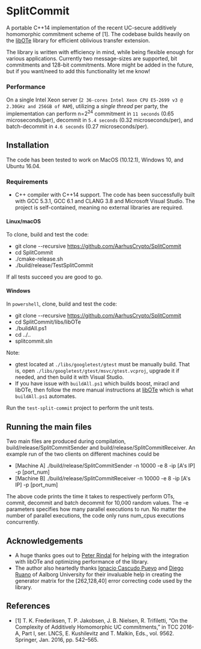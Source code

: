 # SplitCommit

A portable C++14 implementation of the recent UC-secure additively homomorphic commitment scheme of [1]. The codebase builds heavily on the [libOTe](https://github.com/osu-crypto/libOTe) library for efficient oblivious transfer extension.

The library is written with efficiency in mind, while being flexible enough for various applications. Currently two message-sizes are supported, bit commitments and 128-bit commitments. More might be added in the future, but if you want/need to add this functionality let me know! 

### Performance

On a single Intel Xeon server (`2 36-cores Intel Xeon CPU E5-2699 v3 @ 2.30GHz and 256GB of RAM`), utilizing a *single thread* per party, the implementation can perform n=2<sup>24</sup> commitment in `11 seconds` (0.65 microseconds/per), decommit in `5.4 seconds` (0.32 microseconds/per), and batch-decommit in `4.6 seconds` (0.27 microseconds/per).

## Installation
The code has been tested to work on MacOS (10.12.1), Windows 10, and Ubuntu 16.04.

### Requirements
* C++ compiler with C++14 support. The code has been successfully built with GCC 5.3.1, GCC 6.1 and CLANG 3.8 and Microsoft Visual Studio. The project is self-contained, meaning no external libraries are required.

#### Linux/macOS
To clone, build and test the code:
* git clone --recursive https://github.com/AarhusCrypto/SplitCommit
* cd SplitCommit
* ./cmake-release.sh
* ./build/release/TestSplitCommit

If all tests succeed you are good to go.

#### Windows
In `powershell`, clone, build and test the code:
* git clone --recursive https://github.com/AarhusCrypto/SplitCommit
* cd SplitCommit/libs/libOTe
* ./buildAll.ps1
* cd ../..
* splitcommit.sln

Note: 
* gtest located at `./libs/googletest/gtest` must be manually build. That is, open `./libs/googletest/gtest/msvc/gtest.vcproj`, upgrade it if needed, and then build it with Visual Studio.
* If you have issue with `buildAll.ps1` which builds boost, miracl and libOTe, then follow the more manual instructions at [libOTe](https://github.com/osu-crypto/libOTe) which is what `buildAll.ps1` automates.

Run the `test-split-commit` project to perform the unit tests. 

## Running the main files
Two main files are produced during compilation, build/release/SplitCommitSender and build/release/SplitCommitReceiver. An example run of the two clients on different machines could be
* [Machine A] ./build/release/SplitCommitSender -n 10000 -e 8 -ip [A's IP] -p [port_num]
* [Machine B] ./build/release/SplitCommitReceiver -n 10000 -e 8 -ip [A's IP] -p [port_num]

The above code prints the time it takes to respectively perform OTs, commit, decommit and batch decommit for 10,000 random values. The -e parameters specifies how many parallel executions to run. No matter the number of parallel executions, the code only runs num_cpus executions concurrently.

## Acknowledgements
* A huge thanks goes out to [Peter Rindal](https://github.com/ladnir) for helping with the integration with libOTe and optimizing performance of the library.
* The author also heartedly thanks [Ignacio Cascudo Pueyo](http://vbn.aau.dk/en/persons/ignacio-cascudo-pueyo(2f2ded74-b364-4a8d-ada1-189dad083eea).html) and [Diego Ruano](http://vbn.aau.dk/en/persons/diego-ruano(d83d0116-0ba0-448c-aa87-b70afefd1fda).html) of Aalborg University for their invaluable help in creating the generator matrix for the [262,128,40] error correcting code used by the library.

## References
* [1] T. K. Frederiksen, T. P. Jakobsen, J. B. Nielsen, R. Trifiletti, “On the Complexity of Additively Homomorphic UC commitments,” in TCC 2016-A, Part I, ser. LNCS, E. Kushilevitz and T. Malkin, Eds., vol. 9562. Springer, Jan. 2016, pp. 542–565.
